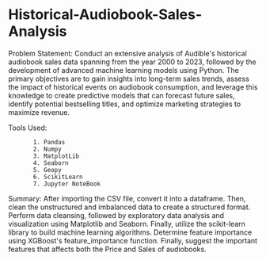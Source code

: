 # Historical-Audiobook-Sales-Analysis


Problem Statement:
              Conduct an extensive analysis of Audible's historical audiobook sales data spanning from the year 2000 to 2023, followed by the development of advanced machine learning models using Python. The primary objectives are to gain insights into long-term sales trends, assess the impact of historical events on audiobook consumption, and leverage this knowledge to create predictive models that can forecast future sales, identify potential bestselling titles, and optimize marketing strategies to maximize revenue.


Tools Used:

           1. Pandas
           2. Numpy
           3. MatplotLib
           4. Seaborn
           5. Geopy
           6. ScikitLearn
           7. Jupyter NoteBook

Summary:
      After importing the CSV file, convert it into a dataframe. 
      Then, clean the unstructured and imbalanced data to create a structured format. 
      Perform data cleansing, followed by exploratory data analysis and visualization using Matplotlib and Seaborn. 
      Finally, utilize the scikit-learn library to build machine learning algorithms. 
      Determine feature importance using XGBoost's feature_importance function.
      Finally, suggest the important features that affects both the Price and Sales of audiobooks.


          
